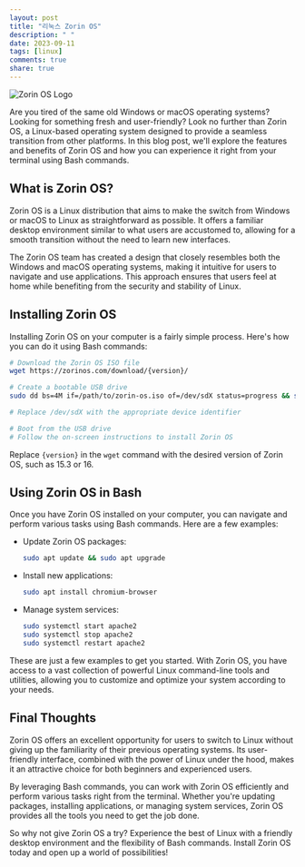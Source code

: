 ```yaml
---
layout: post
title: "리눅스 Zorin OS"
description: " "
date: 2023-09-11
tags: [linux]
comments: true
share: true
---
```


![Zorin OS Logo](https://zorinos.com/static/journey-header.png)

Are you tired of the same old Windows or macOS operating systems? Looking for something fresh and user-friendly? Look no further than Zorin OS, a Linux-based operating system designed to provide a seamless transition from other platforms. In this blog post, we'll explore the features and benefits of Zorin OS and how you can experience it right from your terminal using Bash commands.

## What is Zorin OS?

Zorin OS is a Linux distribution that aims to make the switch from Windows or macOS to Linux as straightforward as possible. It offers a familiar desktop environment similar to what users are accustomed to, allowing for a smooth transition without the need to learn new interfaces.

The Zorin OS team has created a design that closely resembles both the Windows and macOS operating systems, making it intuitive for users to navigate and use applications. This approach ensures that users feel at home while benefiting from the security and stability of Linux.

## Installing Zorin OS

Installing Zorin OS on your computer is a fairly simple process. Here's how you can do it using Bash commands:

```bash
# Download the Zorin OS ISO file
wget https://zorinos.com/download/{version}/

# Create a bootable USB drive
sudo dd bs=4M if=/path/to/zorin-os.iso of=/dev/sdX status=progress && sync

# Replace /dev/sdX with the appropriate device identifier

# Boot from the USB drive
# Follow the on-screen instructions to install Zorin OS
```

Replace `{version}` in the `wget` command with the desired version of Zorin OS, such as 15.3 or 16.

## Using Zorin OS in Bash

Once you have Zorin OS installed on your computer, you can navigate and perform various tasks using Bash commands. Here are a few examples:

- Update Zorin OS packages:
  ```bash
  sudo apt update && sudo apt upgrade
  ```

- Install new applications:
  ```bash
  sudo apt install chromium-browser
  ```

- Manage system services:
  ```bash
  sudo systemctl start apache2
  sudo systemctl stop apache2
  sudo systemctl restart apache2
  ```

These are just a few examples to get you started. With Zorin OS, you have access to a vast collection of powerful Linux command-line tools and utilities, allowing you to customize and optimize your system according to your needs.

## Final Thoughts

Zorin OS offers an excellent opportunity for users to switch to Linux without giving up the familiarity of their previous operating systems. Its user-friendly interface, combined with the power of Linux under the hood, makes it an attractive choice for both beginners and experienced users.

By leveraging Bash commands, you can work with Zorin OS efficiently and perform various tasks right from the terminal. Whether you're updating packages, installing applications, or managing system services, Zorin OS provides all the tools you need to get the job done.

So why not give Zorin OS a try? Experience the best of Linux with a friendly desktop environment and the flexibility of Bash commands. Install Zorin OS today and open up a world of possibilities!